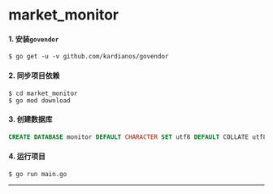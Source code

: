 # market_monitor

#### 1. 安装`govendor`
``` shell
$ go get -u -v github.com/kardianos/govendor

```

#### 2. 同步项目依赖
``` shell
$ cd market_monitor
$ go mod download
```

#### 3. 创建数据库
``` sql
CREATE DATABASE monitor DEFAULT CHARACTER SET utf8 DEFAULT COLLATE utf8_general_ci;
``` 

#### 4. 运行项目
``` shell
$ go run main.go
```

---

